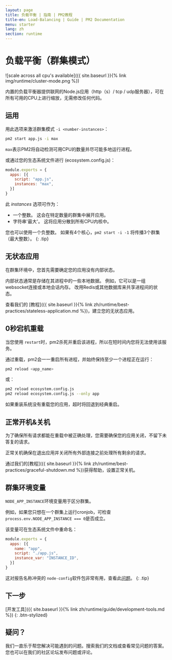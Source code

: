```yaml
---
layout: page
title: 负载平衡 | 指南 | PM2教程
title-en: Load-Balancing | Guide | PM2 Documentation
menu: starter
lang: zh
section: runtime
---
```


# 负载平衡（群集模式）

![scale across all cpu's available]({{ site.baseurl }}{% link img/runtime/cluster-mode.png %})

内置的负载平衡器提供联网的Node.js应用（http（s）/ tcp / udp服务器），可在所有可用的CPU上进行缩放，无需修改任何代码。

## 运用

用此选项来激活群集模式 `-i <number-instances>`：

```bash
pm2 start app.js -i max
```

`max`表示PM2将自动检测可用CPU的数量并尽可能多地运行进程。

或通过您的生态系统文件进行 (ecosystem.config.js)：

```javascript
module.exports = {
  apps: [{
    script: "app.js",
    instances: "max",
  }]
}
```
 
此 *instances* 选项可作为：
- 一个整数。 这会在特定数量的群集中展开应用。
- 字符串'最大'。 这将应用分散到所有CPU内核中。

 您也可以使用一个负整数。 如果有4个核心，`pm2 start -i -1` 将传播3个群集（最大整数）。
{: .tip}

## 无状态应用

在群集环境中，您首先需要确定您的应用没有内部状态。

内部状态通常是存储在其进程中的一些本地数据。 例如，它可以是一组websocket连接或本地会话内存。 改用Redis或其他数据库来共享进程间的状态。 

查看我们的 [教程]({{ site.baseurl }}{% link zh/runtime/best-practices/stateless-application.md %})，建立您的无状态应用。

## 0秒宕机重载

当您使用 `restart`时，pm2杀死并重启该进程，所以在短时间内您将无法使用该服务。

通过重载，pm2会一一重启所有进程，并始终保持至少一个进程正在运行：
```bash
pm2 reload <app_name>
```

或：

```bash
pm2 reload ecosystem.config.js
pm2 reload ecosystem.config.js --only app
```

如果重装系统没有重载您的应用，超时将回退到经典重启。

## 正常开机&关机

为了确保所有请求都能在重载中被正确处理，您需要确保您的应用关闭，不留下未答复的请求。

正常关机确保在退出应用并关闭所有外部连接之前处理所有剩余的请求。

通过我们的[教程]({{ site.baseurl }}{% link zh/runtime/best-practices/graceful-shutdown.md %})获得帮助，设置正常关机。

## 群集环境变量

`NODE_APP_INSTANCE`环境变量用于区分群集。

例如，如果您只想在一个群集上运行cronjob，可检查 `process.env.NODE_APP_INSTANCE === 0`是否成立。

该变量可在生态系统文件中重命名：

```javascript
module.exports = {
  apps: [{
    name: "app",
    script: "./app.js",
    instance_var: "INSTANCE_ID",
  }]
}
```

 这对报告名称冲突的 `node-config`软件包非常有用，查看此[问题](https://github.com/Unitech/pm2/issues/2045)。
{: .tip}

## 下一步

[开发工具]({{ site.baseurl }}{% link zh/runtime/guide/development-tools.md %})
{: .btn-stylized}

## 疑问？

我们一直乐于帮您解决可能遇到的问题。搜索我们的文档或查看常见问题的答案。您也可以在我们的社区论坛发布问题或评论。